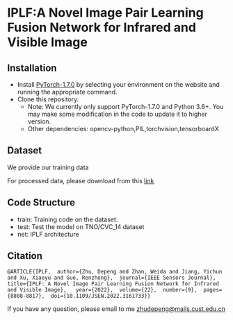 # IPLF:A Novel Image Pair Learning Fusion Network for Infrared and Visible Image


## Installation
- Install [PyTorch-1.7.0](http://pytorch.org/) by selecting your environment on the website and running the appropriate command.
- Clone this repository.
  - Note: We currently only support PyTorch-1.7.0 and Python 3.6+. You may make some modification in the code to update it to higher version.
  - Other dependencies: opencv-python,PIL,torchvision,tensorboardX

## Dataset

We provide our training data

For processed data, please download from this [link](https://drive.google.com/file/d/1l5UahekpzoXQHwcApY03eCAqVqy0KDqc/view)


## Code Structure

 - train: Training code  on the dataset.
 - test: Test the model on TNO/CVC_14 dataset
 - net: IPLF architecture  


## Citation
```
@ARTICLE{IPLF,  author={Zhu, Depeng and Zhan, Weida and Jiang, Yichun and Xu, Xiaoyu and Guo, Renzhong},  journal={IEEE Sensors Journal},   title={IPLF: A Novel Image Pair Learning Fusion Network for Infrared and Visible Image},   year={2022},  volume={22},  number={9},  pages={8808-8817},  doi={10.1109/JSEN.2022.3161733}}

```

 If you have any question, please email to me <zhudepeng@mails.cust.edu.cn>
